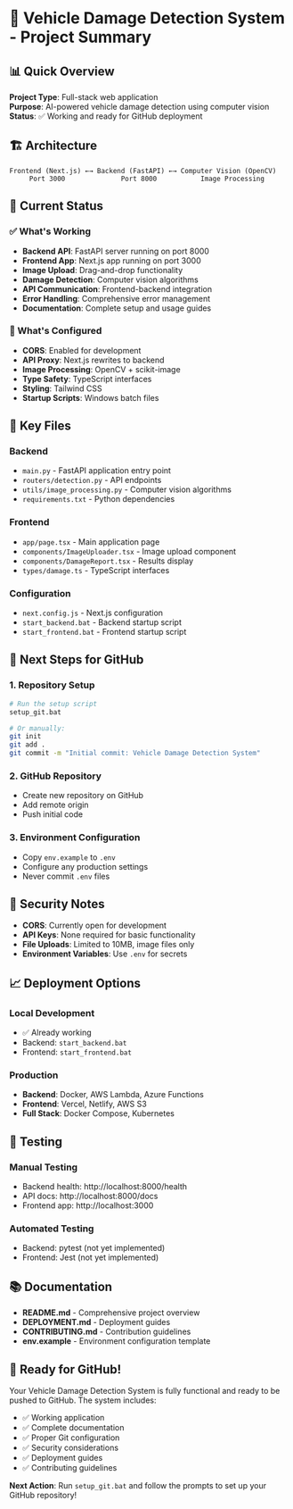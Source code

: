 # 🚗 Vehicle Damage Detection System - Project Summary

## 📊 Quick Overview

**Project Type**: Full-stack web application  
**Purpose**: AI-powered vehicle damage detection using computer vision  
**Status**: ✅ Working and ready for GitHub deployment  

## 🏗️ Architecture

```
Frontend (Next.js) ←→ Backend (FastAPI) ←→ Computer Vision (OpenCV)
     Port 3000              Port 8000           Image Processing
```

## 🚀 Current Status

### ✅ What's Working
- **Backend API**: FastAPI server running on port 8000
- **Frontend App**: Next.js app running on port 3000
- **Image Upload**: Drag-and-drop functionality
- **Damage Detection**: Computer vision algorithms
- **API Communication**: Frontend-backend integration
- **Error Handling**: Comprehensive error management
- **Documentation**: Complete setup and usage guides

### 🔧 What's Configured
- **CORS**: Enabled for development
- **API Proxy**: Next.js rewrites to backend
- **Image Processing**: OpenCV + scikit-image
- **Type Safety**: TypeScript interfaces
- **Styling**: Tailwind CSS
- **Startup Scripts**: Windows batch files

## 📁 Key Files

### Backend
- `main.py` - FastAPI application entry point
- `routers/detection.py` - API endpoints
- `utils/image_processing.py` - Computer vision algorithms
- `requirements.txt` - Python dependencies

### Frontend
- `app/page.tsx` - Main application page
- `components/ImageUploader.tsx` - Image upload component
- `components/DamageReport.tsx` - Results display
- `types/damage.ts` - TypeScript interfaces

### Configuration
- `next.config.js` - Next.js configuration
- `start_backend.bat` - Backend startup script
- `start_frontend.bat` - Frontend startup script

## 🎯 Next Steps for GitHub

### 1. Repository Setup
```bash
# Run the setup script
setup_git.bat

# Or manually:
git init
git add .
git commit -m "Initial commit: Vehicle Damage Detection System"
```

### 2. GitHub Repository
- Create new repository on GitHub
- Add remote origin
- Push initial code

### 3. Environment Configuration
- Copy `env.example` to `.env`
- Configure any production settings
- Never commit `.env` files

## 🔐 Security Notes

- **CORS**: Currently open for development
- **API Keys**: None required for basic functionality
- **File Uploads**: Limited to 10MB, image files only
- **Environment Variables**: Use `.env` for secrets

## 📈 Deployment Options

### Local Development
- ✅ Already working
- Backend: `start_backend.bat`
- Frontend: `start_frontend.bat`

### Production
- **Backend**: Docker, AWS Lambda, Azure Functions
- **Frontend**: Vercel, Netlify, AWS S3
- **Full Stack**: Docker Compose, Kubernetes

## 🧪 Testing

### Manual Testing
- Backend health: http://localhost:8000/health
- API docs: http://localhost:8000/docs
- Frontend app: http://localhost:3000

### Automated Testing
- Backend: pytest (not yet implemented)
- Frontend: Jest (not yet implemented)

## 📚 Documentation

- **README.md** - Comprehensive project overview
- **DEPLOYMENT.md** - Deployment guides
- **CONTRIBUTING.md** - Contribution guidelines
- **env.example** - Environment configuration template

## 🎉 Ready for GitHub!

Your Vehicle Damage Detection System is fully functional and ready to be pushed to GitHub. The system includes:

- ✅ Working application
- ✅ Complete documentation
- ✅ Proper Git configuration
- ✅ Security considerations
- ✅ Deployment guides
- ✅ Contributing guidelines

**Next Action**: Run `setup_git.bat` and follow the prompts to set up your GitHub repository!
